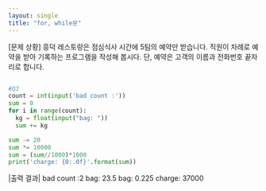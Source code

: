 ```yaml
---
layout: single
title: "for, while문"
---
```


[문제 상황] 
 흥덕 레스토랑은 점심식사 시간에 5팀의 예약만 받습니다. 직원이 차례로 예약을 받아 기록하는 프로그램을 작성해 봅시다. 
   단, 예약은 고객의 이름과 전화번호 끝자리로 합니다. 

~~~python

#Q3
count = int(input('bad count :'))
sum = 0
for i in range(count):
  kg = float(input("bag: "))
  sum += kg

sum -= 20
sum *= 10000
sum = (sum//1000)*1000
print('charge: {0:.0f}'.format(sum))
~~~

|출력 결과|
bad count :2
bag: 23.5
bag: 0.225
charge: 37000
